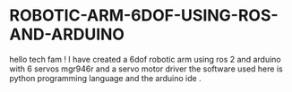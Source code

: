 # ROBOTIC-ARM-6DOF-USING-ROS-AND-ARDUINO
hello tech fam ! I have created a 6dof robotic arm using ros 2 and arduino with 6 servos mgr946r and a servo motor driver the software used here is python programming language and the arduino ide .
